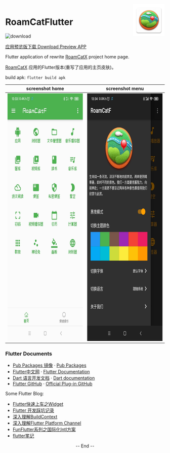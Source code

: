 <img src="assets/ic_logo.png" alt="logo" width="100" height="100" align="right" />

# RoamCatFlutter

<img src="http://res.ehorizon.top/roamcat/apk-flutter/RoamCatF.png" alt="download" width="160" height="160" />

[应用预览版下载  Download Preview APP](http://res.ehorizon.top/roamcat/apk-flutter/RoamCatF.apk)

Flutter application of rewrite [RoamCatX](https://github.com/guangGG/RoamCatX) project home page.

[RoamCatX](https://github.com/guangGG/RoamCatX) 应用的Flutter版本(重写了应用的主页皮肤)。

build apk: `flutter build apk`

screenshot home|screenshot menu
:-:|:-:
<img src="assets/app_screenshot_home.jpg" alt="app screenshot" width="360" height="780" />|<img src="assets/app_screenshot_menu.jpg" alt="app screenshot" width="360" height="780" />

### Flutter Documents
- [Pub Packages 镜像](https://pub.flutter-io.cn/) · [Pub Packages](https://pub.dev/)
- [Flutter中文网](https://flutterchina.club/docs/) · [Flutter Documentation](https://flutter.dev/docs)
- [Dart 语言开发文档](https://dart.cn/guides) · [Dart documentation](https://dart.dev/guides)
- [Flutter GitHub](https://github.com/flutter/flutter) · [Official Plug-in GitHub](https://github.com/flutter/plugins)

Some Flutter Blog:
- [Flutter快速上车之Widget](https://juejin.im/post/5b8ce76f51882542c0626887)
- [Flutter 开发踩坑记录](https://juejin.im/post/5e58ceadf265da575918dd14)
- [深入理解BuildContext](https://juejin.im/post/5c665cb651882562914ec153)
- [深入理解Flutter Platform Channel](https://juejin.im/post/5b84ff6a6fb9a019f47d1cc9)
- [FunFlutter系列之国际化Intl方案](https://juejin.im/post/5e4536d0e51d4526ef5f85a9)
- [flutter笔记](http://tblog.ehorizon.top/2020/03/09/20200309/)

<div align="center">
-- End --
</div>

